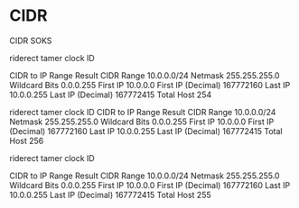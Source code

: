 # CIDR
CIDR SOKS

riderect tamer clock ID

CIDR to IP Range
Result
CIDR Range	10.0.0.0/24
Netmask	255.255.255.0
Wildcard Bits	0.0.0.255
First IP	10.0.0.0
First IP (Decimal)	167772160
Last IP	10.0.0.255
Last IP (Decimal)	167772415
Total Host	254

riderect tamer clock ID
CIDR to IP Range
Result
CIDR Range	10.0.0.0/24
Netmask	255.255.255.0
Wildcard Bits	0.0.0.255
First IP	10.0.0.0
First IP (Decimal)	167772160
Last IP	10.0.0.255
Last IP (Decimal)	167772415
Total Host	256

riderect tamer clock ID

CIDR to IP Range
Result
CIDR Range	10.0.0.0/24
Netmask	255.255.255.0
Wildcard Bits	0.0.0.255
First IP	10.0.0.0
First IP (Decimal)	167772160
Last IP	10.0.0.255
Last IP (Decimal)	167772415
Total Host	255
